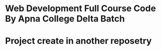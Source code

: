 # Web Development Full Course Code By Apna College Delta Batch

# Project create in another reposetry